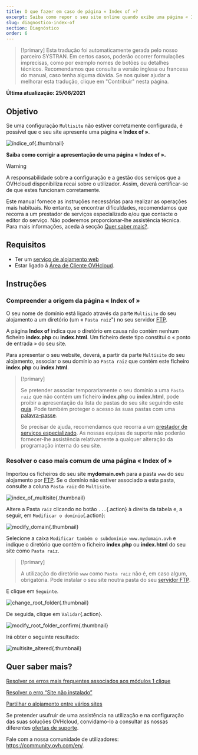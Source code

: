 ```yaml
---
title: O que fazer em caso de página « Index of »?
excerpt: Saiba como repor o seu site online quando exibe uma página « Index of ».
slug: diagnostico-index-of
section: Diagnóstico
order: 6
---
```


> [!primary]
> Esta tradução foi automaticamente gerada pelo nosso parceiro SYSTRAN. Em certos casos, poderão ocorrer formulações imprecisas, como por exemplo nomes de botões ou detalhes técnicos. Recomendamos que consulte a versão inglesa ou francesa do manual, caso tenha alguma dúvida. Se nos quiser ajudar a melhorar esta tradução, clique em "Contribuir" nesta página.
>

**Última atualização: 25/06/2021**
 
## Objetivo

Se uma configuração `Multisite` não estiver corretamente configurada, é possível que o seu site apresente uma página **« Index of »**.

![índice_of](images/index_of.png){.thumbnail}

**Saiba como corrigir a apresentação de uma página « Index of ».**

> [!warning]
>
> A responsabilidade sobre a configuração e a gestão dos serviços que a OVHcloud disponibiliza recai sobre o utilizador. Assim, deverá certificar-se de que estes funcionam corretamente.
>
> Este manual fornece as instruções necessárias para realizar as operações mais habituais. No entanto, se encontrar dificuldades, recomendamos que recorra a um prestador de serviços especializado e/ou que contacte o editor do serviço. Não poderemos proporcionar-lhe assistência técnica. Para mais informações, aceda à secção [Quer saber mais?](#gofurther).
>

## Requisitos

- Ter um [serviço de alojamento web](https://www.ovh.pt/alojamento-partilhado/)
- Estar ligado à [Área de Cliente OVHcloud](https://www.ovh.com/auth/?action=gotomanager&from=https://www.ovh.pt/&ovhSubsidiary=pt).

## Instruções

### Compreender a origem da página « Index of »

O seu nome de domínio está ligado através da parte `Multisite` do seu alojamento a um diretório (um « `Pasta raiz`") no seu servidor [FTP](../aceder-espaco-de-armazenamento-ftp-alojamento-web/).

A página **Index of** indica que o diretório em causa não contém nenhum ficheiro **index.php** ou **index.html**. Um ficheiro deste tipo constitui o « ponto de entrada » do seu site.

Para apresentar o seu website, deverá, a partir da parte `Multisite` do seu alojamento, associar o seu domínio ao `Pasta raiz` que contém este ficheiro **index.php** ou **index.html**.

> [!primary]
>
> Se pretender associar temporariamente o seu domínio a uma `Pasta raiz` que não contém um ficheiro **index.php** ou **index.html**, pode proibir a apresentação da lista de pastas do seu site seguindo este [guia](https://docs.ovh.com/gb/en/hosting/what_else_can_you_do_with_the_htaccess_file/#prevent-the-content-of-a-directory-from-being-listed). Pode também proteger o acesso às suas pastas com uma [palavra-passe](https://docs.ovh.com/gb/en/hosting/how_to_password_protect_a_directory_on_your_website/).
>
> Se precisar de ajuda, recomendamos que recorra a um [prestador de serviços especializado](https://partner.ovhcloud.com/pt/directory/). As nossas equipas de suporte não poderão fornecer-lhe assistência relativamente a qualquer alteração da programação interna do seu site.

### Resolver o caso mais comum de uma página « Index of »

Importou os ficheiros do seu site **mydomain.ovh** para a pasta `www` do seu alojamento por [FTP](../aceder-espaco-de-armazenamento-ftp-alojamento-web/). Se o domínio não estiver associado a esta pasta, consulte a coluna `Pasta raiz` do `Multisite`.

![index_of_multisite](images/index_of_multisite.png){.thumbnail}

Altere a Pasta `raiz` clicando no botão `...`{.action} à direita da tabela e, a seguir, em `Modificar o domínio`{.action}:

![modify_domain](images/modify_domain.png){.thumbnail}

Selecione a caixa `Modificar também o subdomínio www.mydomain.ovh` e indique o diretório que contém o ficheiro **index.php** ou **index.html** do seu site como `Pasta raiz`.

> [!primary]
>
> A utilização do diretório `www` como `Pasta raiz` não é, em caso algum, obrigatória. Pode instalar o seu site noutra pasta do seu [servidor FTP](../aceder-espaco-de-armazenamento-ftp-alojamento-web/).

E clique em `Seguinte`.

![change_root_folder](images/change_root_folder.png){.thumbnail}

De seguida, clique em `Validar`{.action}.

![modify_root_folder_confirm](images/modify_root_folder_confirm.png){.thumbnail}

Irá obter o seguinte resultado:

![multisite_altered](images/multisite_modified.png){.thumbnail}

## Quer saber mais? <a name="gofurther"></a>

[Resolver os erros mais frequentes associados aos módulos 1 clique](../erros-frequentes-modulos-em-1-clique/)

[Resolver o erro “Site não instalado”](../alojamento_web_erro_de_site_nao_instalado/)

[Partilhar o alojamento entre vários sites](../multisites-configurar-um-multisite-no-meu-alojamento-web/)

Se pretender usufruir de uma assistência na utilização e na configuração das suas soluções OVHcloud, convidamo-lo a consultar as nossas diferentes [ofertas de suporte](https://www.ovhcloud.com/pt/support-levels/).

Fale com a nossa comunidade de utilizadores: <https://community.ovh.com/en/>.
